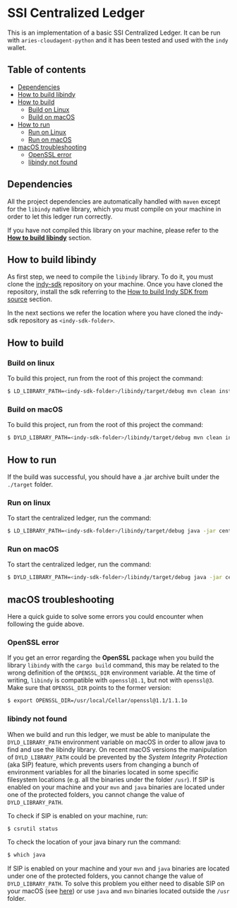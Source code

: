# SSI Centralized Ledger

This is an implementation of a basic SSI Centralized Ledger. It can be run with `aries-cloudagent-python` and it has been tested and used with the `indy` wallet.

## Table of contents
- [Dependencies](#dependencies)
- [How to build libindy](#how-to-build-libindy)
- [How to build](#how-to-build)
  - [Build on Linux](#build-on-linux)
  - [Build on macOS](#build-on-macos)
- [How to run](#how-to-run)
  - [Run on Linux](#run-on-linux)
  - [Run on macOS](#run-on-macos)
- [macOS troubleshooting](#macos-troubleshooting)
  - [OpenSSL error](#openssl-error)
  - [libindy not found](#libindy-not-found)

## Dependencies

All the project dependencies are automatically handled with `maven` except for the `libindy` native library, which you must compile on your machine in order to let this ledger run correctly. 

If you have not compiled this library on your machine, please refer to the [**How to build libindy**](#how-to-build-libindy) section.

## How to build libindy

As first step, we need to compile the `libindy` library. To do it, you must clone the [indy-sdk](https://github.com/hyperledger/indy-sdk) repository on your machine. Once you have cloned the repository, install the sdk referring to the [How to build Indy SDK from source](https://github.com/hyperledger/indy-sdk/blob/master/README.md#how-to-build-indy-sdk-from-source) section.

In the next sections we refer the location where you have cloned the indy-sdk repository as `<indy-sdk-folder>`.

## How to build

### Build on linux

To build this project, run from the root of this project the command:

```bash
$ LD_LIBRARY_PATH=<indy-sdk-folder>/libindy/target/debug mvn clean install
```

### Build on macOS

To build this project, run from the root of this project the command:

```bash
$ DYLD_LIBRARY_PATH=<indy-sdk-folder>/libindy/target/debug mvn clean install
```

## How to run

If the build was successful, you should have a .jar archive built under the `./target` folder.

### Run on linux

To start the centralized ledger, run the command:

```bash
$ LD_LIBRARY_PATH=<indy-sdk-folder>/libindy/target/debug java -jar centralizedledger-0.0.1-SNAPSHOT.jar
```

### Run on macOS

To start the centralized ledger, run the command:

```bash
$ DYLD_LIBRARY_PATH=<indy-sdk-folder>/libindy/target/debug java -jar centralizedledger-0.0.1-SNAPSHOT.jar
```

## macOS troubleshooting

Here a quick guide to solve some errors you could encounter when following the guide above.

### OpenSSL error

If you get an error regarding the **OpenSSL** package when you build the library `libindy` with the `cargo build` command, this may be related to the wrong definition of the `OPENSSL_DIR` environment variable. At the time of writing, `libindy` is compatible with `openssl@1.1`, but not with `openssl@3`. Make sure that `OPENSSL_DIR` points to the former version:

```bash
$ export OPENSSL_DIR=/usr/local/Cellar/openssl@1.1/1.1.1o
```

### libindy not found

When we build and run this ledger, we must be able to manipulate the `DYLD_LIBRARY_PATH` environment variable on macOS in order to allow java to find and use the libindy library. On recent macOS versions the manipulation of `DYLD_LIBRARY_PATH` could be prevented by the *System Integrity Protection* (aka SIP) feature, which prevents users from changing a bunch of environment variables for all the binaries located in some specific filesystem locations (e.g. all the binaries under the folder `/usr`). If SIP is enabled on your machine and your `mvn` and `java` binaries are located under one of the protected folders, you cannot change the value of `DYLD_LIBRARY_PATH`.

To check if SIP is enabled on your machine, run:

```bash
$ csrutil status
```

To check the location of your java binary run the command:

```bash
$ which java
```

If SIP is enabled on your machine and your `mvn` and `java` binaries are located under one of the protected folders, you cannot change the value of `DYLD_LIBRARY_PATH`. To solve this problem you either need to disable SIP on your macOS (see [here](https://developer.apple.com/documentation/security/disabling_and_enabling_system_integrity_protection)) or use `java` and `mvn` binaries located outside the `/usr` folder.

